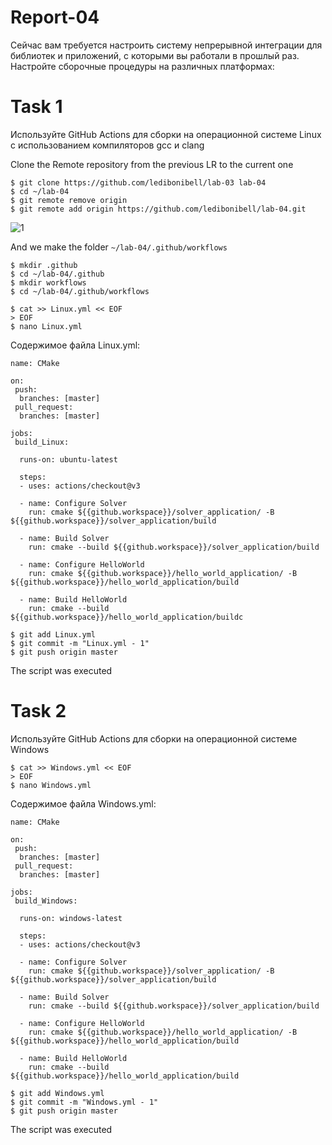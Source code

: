 # Report-04

Сейчас вам требуется настроить систему непрерывной интеграции для библиотек и приложений, с которыми вы работали в прошлый раз. Настройте сборочные процедуры на различных платформах:

# Task 1

Используйте GitHub Actions для сборки на операционной системе Linux с использованием компиляторов gcc и clang

Clone the Remote repository from the previous LR to the current one

```
$ git clone https://github.com/ledibonibell/lab-03 lab-04
$ cd ~/lab-04
$ git remote remove origin
$ git remote add origin https://github.com/ledibonibell/lab-04.git
```
![1](https://github.com/Vlad1kavkaz/lab4-04/assets/112761204/583e97ad-3dbc-4eb8-9c22-fb80cefe7024)


And we make the folder `~/lab-04/.github/workflows`
```
$ mkdir .github
$ cd ~/lab-04/.github
$ mkdir workflows
$ cd ~/lab-04/.github/workflows
```

```
$ cat >> Linux.yml << EOF
> EOF
$ nano Linux.yml
```

Содержимое файла Linux.yml:

```
name: CMake

on:
 push:
  branches: [master]
 pull_request:
  branches: [master]

jobs: 
 build_Linux:

  runs-on: ubuntu-latest

  steps:
  - uses: actions/checkout@v3

  - name: Configure Solver
    run: cmake ${{github.workspace}}/solver_application/ -B ${{github.workspace}}/solver_application/build

  - name: Build Solver
    run: cmake --build ${{github.workspace}}/solver_application/build

  - name: Configure HelloWorld
    run: cmake ${{github.workspace}}/hello_world_application/ -B ${{github.workspace}}/hello_world_application/build

  - name: Build HelloWorld
    run: cmake --build ${{github.workspace}}/hello_world_application/buildс
```

```
$ git add Linux.yml
$ git commit -m "Linux.yml - 1"
$ git push origin master
```


The script was executed

# Task 2

Используйте GitHub Actions для сборки на операционной системе Windows

```
$ cat >> Windows.yml << EOF
> EOF
$ nano Windows.yml
```


Содержимое файла Windows.yml:

```
name: CMake

on:
 push:
  branches: [master]
 pull_request:
  branches: [master]

jobs: 
 build_Windows:

  runs-on: windows-latest

  steps:
  - uses: actions/checkout@v3

  - name: Configure Solver
    run: cmake ${{github.workspace}}/solver_application/ -B ${{github.workspace}}/solver_application/build

  - name: Build Solver
    run: cmake --build ${{github.workspace}}/solver_application/build

  - name: Configure HelloWorld
    run: cmake ${{github.workspace}}/hello_world_application/ -B ${{github.workspace}}/hello_world_application/build

  - name: Build HelloWorld
    run: cmake --build ${{github.workspace}}/hello_world_application/build
```

```
$ git add Windows.yml
$ git commit -m "Windows.yml - 1"
$ git push origin master
```


The script was executed
